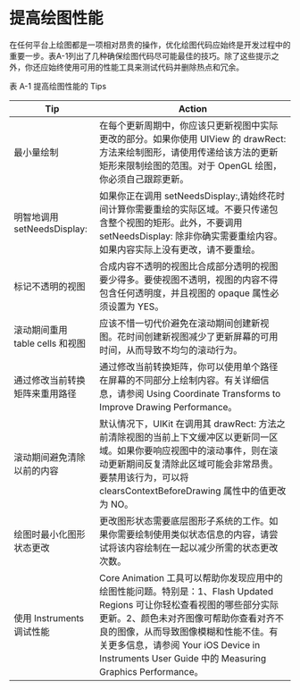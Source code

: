 # 提高绘图性能

在任何平台上绘图都是一项相对昂贵的操作，优化绘图代码应始终是开发过程中的重要一步。表A-1列出了几种确保绘图代码尽可能最佳的技巧。除了这些提示之外，你还应始终使用可用的性能工具来测试代码并删除热点和冗余。

表 A-1 提高绘图性能的 Tips

| Tip | Action |
| - | - |
| 最小量绘制 | 在每个更新周期中，你应该只更新视图中实际更改的部分。如果你使用 UIView 的 drawRect: 方法来绘制图形，请使用传递给该方法的更新矩形来限制绘图的范围。对于 OpenGL 绘图，你必须自己跟踪更新。 |
| 明智地调用 setNeedsDisplay: | 如果你正在调用 setNeedsDisplay:,请始终花时间计算你需要重绘的实际区域。不要只传递包含整个视图的矩形。此外，不要调用 setNeedsDisplay: 除非你确实需要重绘内容。如果内容实际上没有更改，请不要重绘。 |
| 标记不透明的视图 | 合成内容不透明的视图比合成部分透明的视图要少得多。要使视图不透明，视图的内容不得包含任何透明度，并且视图的 opaque 属性必须设置为 YES。 |
| 滚动期间重用 table cells 和视图 | 应该不惜一切代价避免在滚动期间创建新视图。花时间创建新视图减少了更新屏幕的可用时间，从而导致不均匀的滚动行为。 |
| 通过修改当前转换矩阵来重用路径 | 通过修改当前转换矩阵，你可以使用单个路径在屏幕的不同部分上绘制内容。有关详细信息，请参阅 Using Coordinate Transforms to Improve Drawing Performance。 |
| 滚动期间避免清除以前的内容 | 默认情况下，UIKit 在调用其 drawRect: 方法之前清除视图的当前上下文缓冲区以更新同一区域。如果你要响应视图中的滚动事件，则在滚动更新期间反复清除此区域可能会非常昂贵。要禁用该行为，可以将 clearsContextBeforeDrawing 属性中的值更改为 NO。 |
| 绘图时最小化图形状态更改 | 更改图形状态需要底层图形子系统的工作。如果你需要绘制使用类似状态信息的内容，请尝试将该内容绘制在一起以减少所需的状态更改次数。 |
| 使用 Instruments 调试性能 | Core Animation 工具可以帮助你发现应用中的绘图性能问题。特别是：1、Flash Updated Regions 可让你轻松查看视图的哪些部分实际更新。2、颜色未对齐图像可帮助你查看对齐不良的图像，从而导致图像模糊和性能不佳。有关更多信息，请参阅 Your iOS Device in Instruments User Guide 中的 Measuring Graphics Performance。 |